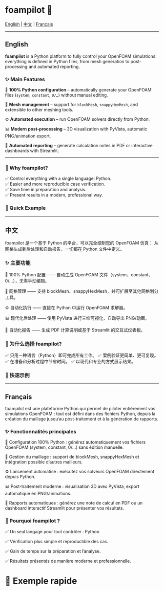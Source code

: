 # foampilot 🚀


[English](#english) | [中文](#中文) | [Français](#french)

---

## English

**foampilot** is a Python platform to fully control your OpenFOAM simulations:  
everything is defined in Python files, from mesh generation to post-processing and automated reporting.

### ✨ Main Features

🔧 **100% Python configuration** – automatically generate your OpenFOAM files (`system`, `constant`, `0/…`) without manual editing.  

📐 **Mesh management** – support for `blockMesh`, `snappyHexMesh`, and extensible to other meshing tools.  

⚙️ **Automated execution** – run OpenFOAM solvers directly from Python.  

📊 **Modern post-processing** – 3D visualization with PyVista, automatic PNG/animation export.  

📝 **Automated reporting** – generate calculation notes in PDF or interactive dashboards with Streamlit.  

---

### 🚀 Why foampilot?

✅ Control everything with a single language: Python.  
✅ Easier and more reproducible case verification.  
✅ Save time in preparation and analysis.  
✅ Present results in a modern, professional way.  

### 📌 Quick Example

---
## 中文

foampilot 是一个基于 Python 的平台，可以完全控制您的 OpenFOAM 仿真：
从网格生成到后处理和自动报告，一切都在 Python 文件中定义。

### ✨ 主要功能

🔧 100% Python 配置 —— 自动生成 OpenFOAM 文件（system、constant、0/…），无需手动编辑。

📐 网格管理 —— 支持 blockMesh、snappyHexMesh，并可扩展至其他网格划分工具。

⚙️ 自动化执行 —— 直接在 Python 中运行 OpenFOAM 求解器。

📊 现代化后处理 —— 使用 PyVista 进行三维可视化，自动导出 PNG/动画。

📝 自动化报告 —— 生成 PDF 计算说明或基于 Streamlit 的交互式仪表板。

### 🚀 为什么选择 foampilot?

✅ 只用一种语言（Python）即可完成所有工作。
✅ 案例验证更简单、更可复现。
✅ 在准备和分析过程中节省时间。
✅ 以现代和专业的方式展示结果。

### 📌 快速示例

---
<a id="french"></a>
## Français

foampilot est une plateforme Python qui permet de piloter entièrement vos simulations OpenFOAM :
tout est défini dans des fichiers Python, depuis la création du maillage jusqu’au post-traitement et à la génération de rapports.

### ✨ Fonctionnalités principales

🔧 Configuration 100% Python : générez automatiquement vos fichiers OpenFOAM (system, constant, 0/…) sans édition manuelle.

📐 Gestion du maillage : support de blockMesh, snappyHexMesh et intégration possible d’autres mailleurs.

⚙️ Lancement automatisé : exécutez vos solveurs OpenFOAM directement depuis Python.

📊 Post-traitement moderne : visualisation 3D avec PyVista, export automatique en PNG/animations.

📝 Rapports automatiques : générez une note de calcul en PDF ou un dashboard interactif Streamlit pour présenter vos résultats.


### 🚀 Pourquoi foampilot ?

✅ Un seul langage pour tout contrôler : Python.

✅ Vérification plus simple et reproductible des cas.

✅ Gain de temps sur la préparation et l’analyse.

✅ Résultats présentés de manière moderne et professionnelle.


# 📌 Exemple rapide


